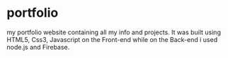 # portfolio
my portfolio website containing all my info and projects. It was built using HTML5, Css3, Javascript on the Front-end while on the Back-end i used node.js and Firebase.
